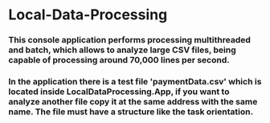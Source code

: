 # Local-Data-Processing

### This console application performs processing multithreaded and batch, which allows to analyze large CSV files, being capable of processing around 70,000 lines per second.

### In the application there is a test file 'paymentData.csv' which is located inside LocalDataProcessing.App, if you want to analyze another file copy it at the same address with the same name. The file must have a structure like the task orientation.
